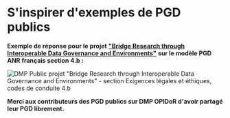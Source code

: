 # S'inspirer d'exemples de PGD publics

**Exemple de réponse pour le projet** [**"Bridge Research through Interoperable Data Governance and Environments"**](https://dmp.opidor.fr/plans/5954/export.pdf) **sur le modèle PGD ANR français section 4.b :**

![DMP Public projet "Bridge Research through Interoperable Data Governance and Environments" - section Exigences légales et éthiques, codes de conduite 4.b](<../../.gitbook/assets/Capture d’écran 2022-04-20 à 13.12.43.png>)

**Merci aux contributeurs des PGD publics sur DMP OPIDoR d'avoir partagé leur PGD librement.**
